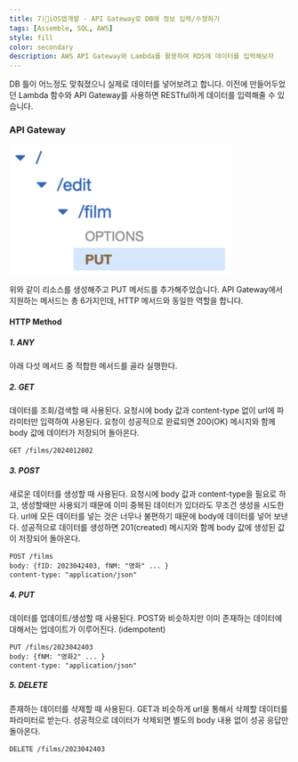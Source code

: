 ```yaml
---
title: 7)📱iOS앱개발 - API Gateway로 DB에 정보 입력/수정하기
tags: [Assemble, SQL, AWS]
style: fill
color: secondary
description: AWS API Gateway와 Lambda를 활용하여 RDS에 데이터를 입력해보자
---
```


DB 틀이 어느정도 맞춰졌으니 실제로 데이터를 넣어보려고 합니다. 이전에 만들어두었던 Lambda 함수와 API Gateway를 사용하면 RESTful하게 데이터를 입력해줄 수 있습니다.

### API Gateway

<img src="./cap01.png" alt="api gateway" width="400">

위와 같이 리소스를 생성해주고 PUT 메서드를 추가해주었습니다. API Gateway에서 지원하는 메서드는 총 6가지인데, HTTP 메서드와 동일한 역할을 합니다.
#### HTTP Method

##### 1. ANY
아래 다섯 메서드 중 적합한 메서드를 골라 실행한다.
##### 2. GET
데이터를 조회/검색할 때 사용된다. 요청시에 body 값과 content-type 없이 url에 파라미터만 입력하여 사용된다. 요청이 성공적으로 완료되면 200(OK) 메시지와 함께 body 값에 데이터가 저장되어 돌아온다.
~~~
GET /films/2024012802
~~~
##### 3. POST
새로운 데이터를 생성할 때 사용된다. 요청시에 body 값과 content-type을 필요로 하고, 생성할때만 사용되기 때문에 이미 중복된 데이터가 있더라도 무조건 생성을 시도한다. url에 모든 데이터를 넣는 것은 너무나 불편하기 때문에 body에 데이터를 넣어 보낸다. 성공적으로 데이터를 생성하면 201(created) 메시지와 함께 body 값에 생성된 값이 저장되어 돌아온다.
~~~
POST /films
body: {fID: 2023042403, fNM: "영화" ... }
content-type: "application/json"
~~~
##### 4. PUT
데이터를 업데이트/생성할 때 사용된다. POST와 비슷하지만 이미 존재하는 데이터에 대해서는 업데이트가 이루어진다. (idempotent)
~~~
PUT /films/2023042403
body: {fNM: "영화2" ... }
content-type: "application/json"
~~~
##### 5. DELETE
존재하는 데이터를 삭제할 때 사용된다. GET과 비슷하게 url을 통해서 삭제할 데이터를 파라미터로 받는다. 성공적으로 데이터가 삭제되면 별도의 body 내용 없이 성공 응답만 돌아온다.
~~~
DELETE /films/2023042403
~~~